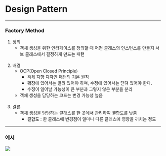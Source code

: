 # Design Pattern

---

### Factory Method

1. 정의
   - 객체 생성을 위한 인터페이스를 정의할 때 어떤 클래스의 인스턴스를 만들지 서브 클래스에서 결정하게 만드는 패턴
<br><br>
2. 배경
   - OCP(Open Closed Principle)
     - 객체 지향 디자인 패턴의 기본 원칙
     - 확장에 있어서는 열려 있어야 하며, 수정에 있어서는 닫혀 있어야 한다.
     - 수정이 일어날 가능성이 큰 부분과 그렇지 않은 부분을 분리
   - 객체 생성을 담당하는 코드는 변경 가능성 높음
<br><br>
3. 결론
   - 객체 생성을 담당하는 클래스를 한 곳에서 관리하여 결합도를 낮춤
     - 결합도 : 한 클래스에 변경점이 얼마나 다른 클래스에 영향을 끼치는 정도
     
---
### 예시
<img src="/Users/camel/IdeaProjects/designpattern/src/main/resources/image/classDiagram.png"></img>